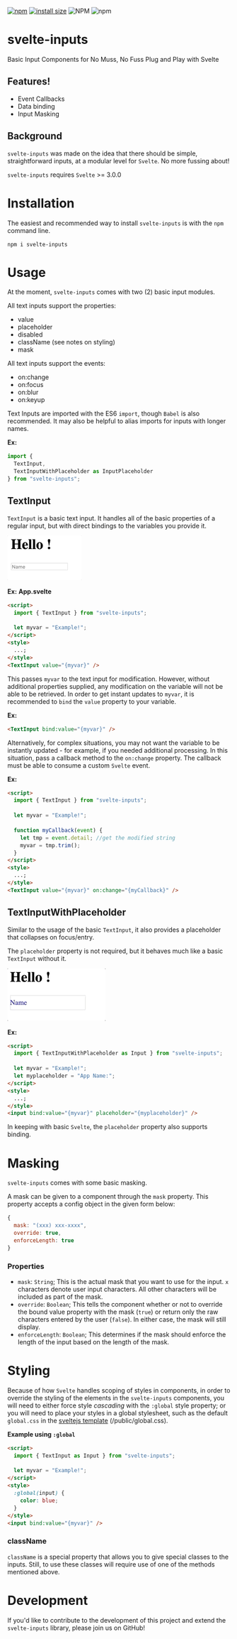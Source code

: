 [![npm](https://img.shields.io/npm/v/svelte-inputs)](https://www.npmjs.com/package/svelte-inputs)
[![install size](https://packagephobia.now.sh/badge?p=svelte-inputs)](https://packagephobia.now.sh/result?p=svelte-inputs)
![NPM](https://img.shields.io/npm/l/svelte-inputs)
![npm](https://img.shields.io/npm/dw/svelte-inputs)

# svelte-inputs

Basic Input Components for No Muss, No Fuss Plug and Play with Svelte

## Features!

- Event Callbacks
- Data binding
- Input Masking

## Background

`svelte-inputs` was made on the idea that there should be simple, straightforward inputs, at a modular level for `Svelte`. No more fussing about!

`svelte-inputs` requires `Svelte` >= 3.0.0

# Installation

The easiest and recommended way to install `svelte-inputs` is with the `npm` command line.

```
npm i svelte-inputs
```

# Usage

At the moment, `svelte-inputs` comes with two (2) basic input modules.

All text inputs support the properties:

- value
- placeholder
- disabled
- className (see notes on styling)
- mask

All text inputs support the events:

- on:change
- on:focus
- on:blur
- on:keyup

Text Inputs are imported with the ES6 `import`, though `Babel` is also recommended.
It may also be helpful to alias imports for inputs with longer names.

**Ex:**

```js
import {
  TextInput,
  TextInputWithPlaceholder as InputPlaceholder
} from "svelte-inputs";
```

## TextInput

`TextInput` is a basic text input. It handles all of the basic properties of a regular input, but with direct bindings to the variables you provide it.

![TextInput](img/TextInputDemo.gif)

**Ex:**
**App.svelte**

```html
<script>
  import { TextInput } from "svelte-inputs";

  let myvar = "Example!";
</script>
<style>
  ...;
</style>
<TextInput value="{myvar}" />
```

This passes `myvar` to the text input for modification. However, without additional properties supplied, any modification on the variable will not be able to be retrieved.
In order to get instant updates to `myvar`, it is recommended to `bind` the `value` property to your variable.

**Ex:**

```html
<TextInput bind:value="{myvar}" />
```

Alternatively, for complex situations, you may not want the variable to be instantly updated - for example, if you needed additional processing.
In this situation, pass a callback method to the `on:change` property. The callback must be able to consume a custom `Svelte` event.

**Ex:**

```html
<script>
  import { TextInput } from "svelte-inputs";

  let myvar = "Example!";

  function myCallback(event) {
    let tmp = event.detail; //get the modified string
    myvar = tmp.trim();
  }
</script>
<style>
  ...;
</style>
<TextInput value="{myvar}" on:change="{myCallback}" />
```

## TextInputWithPlaceholder

Similar to the usage of the basic `TextInput`, it also provides a placeholder that collapses on focus/entry.

The `placeholder` property is not required, but it behaves much like a basic `TextInput` without it.

![TextInputWithPlaceholder](img/TextInputWithPlaceholderDemo.gif)

**Ex:**

```html
<script>
  import { TextInputWithPlaceholder as Input } from "svelte-inputs";

  let myvar = "Example!";
  let myplaceholder = "App Name:";
</script>
<style>
  ...;
</style>
<input bind:value="{myvar}" placeholder="{myplaceholder}" />
```

In keeping with basic `Svelte`, the `placeholder` property also supports binding.

# Masking

`svelte-inputs` comes with some basic masking.

A mask can be given to a component through the `mask` property.
This property accepts a config object in the given form below:

```js
{
  mask: "(xxx) xxx-xxxx",
  override: true,
  enforceLength: true
}
```

### Properties

- `mask`: `String`; This is the actual mask that you want to use for the input. `x` characters denote user input characters. All other characters will be included as part of the mask.
- `override`: `Boolean`; This tells the component whether or not to override the bound value property with the mask (`true`) or return only the raw characters entered by the user (`false`).
  In either case, the mask will still display.
- `enforceLength`: `Boolean`; This determines if the mask should enforce the length of the input based on the length of the mask.

# Styling

Because of how `Svelte` handles scoping of styles in components, in order to override the styling of the elements in the `svelte-inputs` components,
you will need to either force style _cascading_ with the `:global` style property;
or you will need to place your styles in a global stylesheet, such as the default `global.css`
in the [sveltejs template](https://github.com/sveltejs/template) (/public/global.css).

**Example using `:global`**

```html
<script>
  import { TextInput as Input } from "svelte-inputs";

  let myvar = "Example!";
</script>
<style>
  :global(input) {
    color: blue;
  }
</style>
<input bind:value="{myvar}" />
```

### **className**

`className` is a special property that allows you to give special classes to the inputs.
Still, to use these classes will require use of one of the methods mentioned above.

# Development

If you'd like to contribute to the development of this project and extend the `svelte-inputs`
library, please join us on GitHub!
